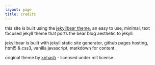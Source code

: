 ```yaml
---
layout: page
title: credits
---
```


this site is built using the [jekyllbear theme](https://github.com/knhash/jekyllBear), an easy to use, minimal, text focused jekyll theme that ports the bear blog aesthetic to jekyll.

jekyllbear is built with jekyll static site generator, github pages hosting, html5 & css3, vanilla javascript, markdown for content.

original theme by [knhash](https://github.com/knhash) - licensed under mit license. 